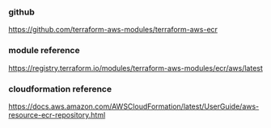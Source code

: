 ### github
https://github.com/terraform-aws-modules/terraform-aws-ecr

### module reference
https://registry.terraform.io/modules/terraform-aws-modules/ecr/aws/latest

### cloudformation reference
https://docs.aws.amazon.com/AWSCloudFormation/latest/UserGuide/aws-resource-ecr-repository.html